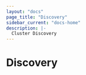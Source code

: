 ```yaml
---
layout: "docs"
page_title: "Discovery"
sidebar_current: "docs-home"
description: |-
  Cluster Discovery
---
```


# Discovery

